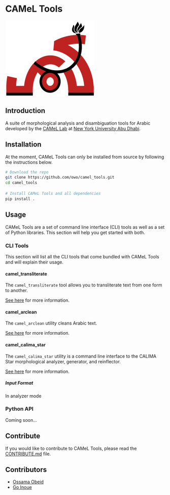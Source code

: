 # CAMeL Tools

![alt text](camel_logo.png "CAMeL logo")

## Introduction

A suite of morphological analysis and disambiguation tools for Arabic developed
by the
[CAMeL Lab](https://nyuad.nyu.edu/en/research/faculty-research/camel-lab.html)
at [New York University Abu Dhabi](http://nyuad.nyu.edu/).

## Installation

At the moment, CAMeL Tools can only be installed from source by following the
instructions below.

```bash
# Download the repo
git clone https://github.com/owo/camel_tools.git
cd camel_tools

# Install CAMeL Tools and all dependencies
pip install .
```

## Usage

CAMeL Tools are a set of command line interface (CLI) tools as well as a set
of Python libraries. This section will help you get started with both.

### CLI Tools

This section will list all the CLI tools that come bundled with CAMeL Tools and
will explain their usage.

#### camel_transliterate

The `camel_transliterate` tool allows you to transliterate text from one form
to another.

[See here](./docs/cli/camel_transliterate.md) for more information.

#### camel_arclean

The `camel_arclean` utility cleans Arabic text.

[See here](./docs/cli/camel_arclean.md) for more information.

#### camel_calima_star

The `camel_calima_star` utility is a command line interface to the CALIMA Star
morphological analyzer, generator, and reinflector.

[See here](./docs/cli/camel_calima_star.md) for more information.

##### Input Format

In analyzer mode

### Python API

Coming soon...

## Contribute

If you would like to contribute to CAMeL Tools, please read the
[CONTRIBUTE.md](./CONTRIBUTING.md) file.

## Contributors

- [Ossama Obeid](https://github.com/owo)
- [Go Inoue](https://github.com/go-inoue)
